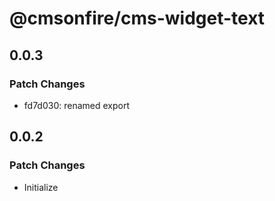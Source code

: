 # @cmsonfire/cms-widget-text

## 0.0.3

### Patch Changes

- fd7d030: renamed export

## 0.0.2

### Patch Changes

- Initialize

